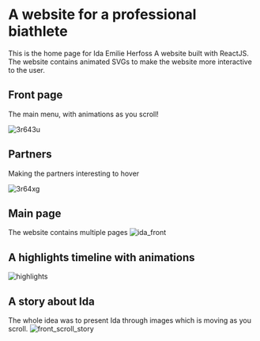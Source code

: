 # A website for a professional biathlete
This is the home page for Ida Emilie Herfoss
A website built with ReactJS.
The website contains animated SVGs to make the website more interactive to the user.

## Front page
The main menu, with animations as you scroll!

![3r643u](https://user-images.githubusercontent.com/20997734/75708620-75061d80-5cc1-11ea-9b89-5a1c49c3f484.gif)

## Partners
Making the partners interesting to hover

![3r64xg](https://user-images.githubusercontent.com/20997734/75708981-22793100-5cc2-11ea-806c-7e831467d1ac.gif)

## Main page
The website contains multiple pages
![ida_front](https://user-images.githubusercontent.com/20997734/75709164-6cfaad80-5cc2-11ea-9bb8-c41c6a224272.png)

## A highlights timeline with animations
![highlights](https://user-images.githubusercontent.com/20997734/75709229-8f8cc680-5cc2-11ea-90fa-e2a1962c2e17.png)

## A story about Ida
The whole idea was to present Ida through images which is moving as you scroll.
![front_scroll_story](https://user-images.githubusercontent.com/20997734/75709282-ab906800-5cc2-11ea-9006-b8e56e7cc1d6.png)
